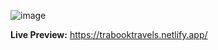 ![image](https://github.com/user-attachments/assets/02ee44ca-e4a2-4ac2-ba68-685bb28c11ba)

**Live Preview:** https://trabooktravels.netlify.app/

